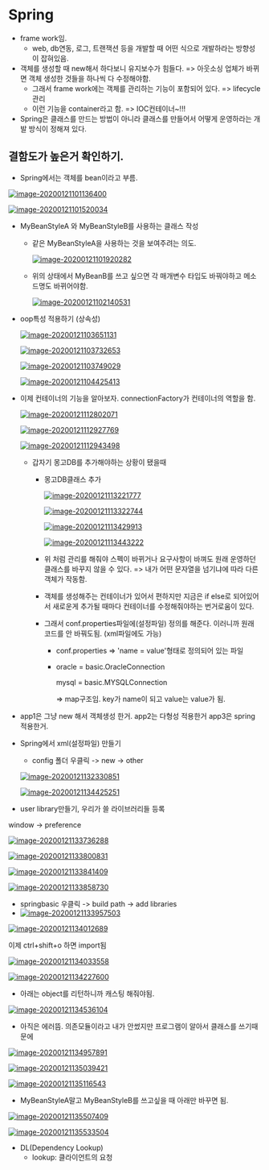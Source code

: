 # Spring

- frame work임.
  - web, db연동, 로그, 트랜잭션 등을 개발할 때 어떤 식으로 개발하라는 방향성이 잡혀있음.
- 객체를 생성할 때 new해서 하다보니 유지보수가 힘들다. => 아웃소싱 업체가 바뀌면 객체 생성한 것들을 하나씩 다 수정해야함.
  - 그래서 frame work에는 객체를 관리하는 기능이 포함되어 있다. => lifecycle 관리
  - 이런 기능을 container라고 함. => IOC컨테이너~!!!
- Spring은 클래스를 만드는 방법이 아니라 클래스를 만들어서 어떻게 운영하라는 개발 방식이 정해져 있다.

## 결함도가 높은거 확인하기.

- Spring에서는 객체를 bean이라고 부름.

[![image-20200121101136400](https://github.com/tawn0414/TIL/raw/master/%EC%9B%B9/images/image-20200121101136400.png)](https://github.com/tawn0414/TIL/blob/master/웹/images/image-20200121101136400.png)

[![image-20200121101520034](https://github.com/tawn0414/TIL/raw/master/%EC%9B%B9/images/image-20200121101520034.png)](https://github.com/tawn0414/TIL/blob/master/웹/images/image-20200121101520034.png)

- MyBeanStyleA 와 MyBeanStyleB를 사용하는 클래스 작성

  - 같은 MyBeanStyleA을 사용하는 것을 보여주려는 의도.

    [![image-20200121101920282](https://github.com/tawn0414/TIL/raw/master/%EC%9B%B9/images/image-20200121101920282.png)](https://github.com/tawn0414/TIL/blob/master/웹/images/image-20200121101920282.png)

  - 위의 상태에서 MyBeanB를 쓰고 싶으면 각 매개변수 타입도 바꿔야하고 메소드명도 바뀌어야함.

    [![image-20200121102140531](https://github.com/tawn0414/TIL/raw/master/%EC%9B%B9/images/image-20200121102140531.png)](https://github.com/tawn0414/TIL/blob/master/웹/images/image-20200121102140531.png)

- oop특성 적용하기 (상속성)

  [![image-20200121103651131](https://github.com/tawn0414/TIL/raw/master/%EC%9B%B9/images/image-20200121103651131.png)](https://github.com/tawn0414/TIL/blob/master/웹/images/image-20200121103651131.png)

  [![image-20200121103732653](https://github.com/tawn0414/TIL/raw/master/%EC%9B%B9/images/image-20200121103732653.png)](https://github.com/tawn0414/TIL/blob/master/웹/images/image-20200121103732653.png)

  [![image-20200121103749029](https://github.com/tawn0414/TIL/raw/master/%EC%9B%B9/images/image-20200121103749029.png)](https://github.com/tawn0414/TIL/blob/master/웹/images/image-20200121103749029.png)

  [![image-20200121104425413](https://github.com/tawn0414/TIL/raw/master/%EC%9B%B9/images/image-20200121104425413.png)](https://github.com/tawn0414/TIL/blob/master/웹/images/image-20200121104425413.png)

- 이제 컨테이너의 기능을 알아보자. connectionFactory가 컨테이너의 역할을 함.

  [![image-20200121112802071](https://github.com/tawn0414/TIL/raw/master/%EC%9B%B9/images/image-20200121112802071.png)](https://github.com/tawn0414/TIL/blob/master/웹/images/image-20200121112802071.png)

  [![image-20200121112927769](https://github.com/tawn0414/TIL/raw/master/%EC%9B%B9/images/image-20200121112927769.png)](https://github.com/tawn0414/TIL/blob/master/웹/images/image-20200121112927769.png)

  [![image-20200121112943498](https://github.com/tawn0414/TIL/raw/master/%EC%9B%B9/images/image-20200121112943498.png)](https://github.com/tawn0414/TIL/blob/master/웹/images/image-20200121112943498.png)

  - 갑자기 몽고DB를 추가해야하는 상황이 됐을때

    - 몽고DB클래스 추가

      [![image-20200121113221777](https://github.com/tawn0414/TIL/raw/master/%EC%9B%B9/images/image-20200121113221777.png)](https://github.com/tawn0414/TIL/blob/master/웹/images/image-20200121113221777.png)

      [![image-20200121113322744](https://github.com/tawn0414/TIL/raw/master/%EC%9B%B9/images/image-20200121113322744.png)](https://github.com/tawn0414/TIL/blob/master/웹/images/image-20200121113322744.png)

      [![image-20200121113429913](https://github.com/tawn0414/TIL/raw/master/%EC%9B%B9/images/image-20200121113429913.png)](https://github.com/tawn0414/TIL/blob/master/웹/images/image-20200121113429913.png)

      [![image-20200121113443222](https://github.com/tawn0414/TIL/raw/master/%EC%9B%B9/images/image-20200121113443222.png)](https://github.com/tawn0414/TIL/blob/master/웹/images/image-20200121113443222.png)

    - 위 처럼 관리를 해줘야 스펙이 바뀌거나 요구사항이 바껴도 원래 운영하던 클래스를 바꾸지 않을 수 있다. => 내가 어떤 문자열을 넘기냐에 따라 다른 객체가 작동함.

    - 객체를 생성해주는 컨테이너가 있어서 편하지만 지금은 if else로 되어있어서 새로운게 추가될 때마다 컨테이너를 수정해줘야하는 번거로움이 있다.

    - 그래서 conf.properties파일에(설정파일) 정의를 해준다. 이러니까 원래 코드를 안 바꿔도됨. (xml파일에도 가능)

      - conf.properties => 'name = value'형태로 정의되어 있는 파일

      - oracle = basic.OracleConnection

        mysql = basic.MYSQLConnection

        => map구조임. key가 name이 되고 value는 value가 됨.

- app1은 그냥 new 해서 객체생성 한거. app2는 다형성 적용한거 app3은 spring적용한거.

- Spring에서 xml(설정파일) 만들기

  - config 폴더 우클릭 -> new -> other

  [![image-20200121132330851](https://github.com/tawn0414/TIL/raw/master/%EC%9B%B9/images/image-20200121132330851.png)](https://github.com/tawn0414/TIL/blob/master/웹/images/image-20200121132330851.png)

  [![image-20200121134425251](https://github.com/tawn0414/TIL/raw/master/%EC%9B%B9/images/image-20200121134425251.png)](https://github.com/tawn0414/TIL/blob/master/웹/images/image-20200121134425251.png)

- user library만들기, 우리가 쓸 라이브러리들 등록

window -> preference

[![image-20200121133736288](https://github.com/tawn0414/TIL/raw/master/%EC%9B%B9/images/image-20200121133736288.png)](https://github.com/tawn0414/TIL/blob/master/웹/images/image-20200121133736288.png)

[![image-20200121133800831](https://github.com/tawn0414/TIL/raw/master/%EC%9B%B9/images/image-20200121133800831.png)](https://github.com/tawn0414/TIL/blob/master/웹/images/image-20200121133800831.png)

[![image-20200121133841409](https://github.com/tawn0414/TIL/raw/master/%EC%9B%B9/images/image-20200121133841409.png)](https://github.com/tawn0414/TIL/blob/master/웹/images/image-20200121133841409.png)

[![image-20200121133858730](https://github.com/tawn0414/TIL/raw/master/%EC%9B%B9/images/image-20200121133858730.png)](https://github.com/tawn0414/TIL/blob/master/웹/images/image-20200121133858730.png)

- springbasic 우클릭 -> build path -> add libraries
- [![image-20200121133957503](https://github.com/tawn0414/TIL/raw/master/%EC%9B%B9/images/image-20200121133957503.png)](https://github.com/tawn0414/TIL/blob/master/웹/images/image-20200121133957503.png)

[![image-20200121134012689](https://github.com/tawn0414/TIL/raw/master/%EC%9B%B9/images/image-20200121134012689.png)](https://github.com/tawn0414/TIL/blob/master/웹/images/image-20200121134012689.png)

이제 ctrl+shift+o 하면 import됨

[![image-20200121134033558](https://github.com/tawn0414/TIL/raw/master/%EC%9B%B9/images/image-20200121134033558.png)](https://github.com/tawn0414/TIL/blob/master/웹/images/image-20200121134033558.png)

[![image-20200121134227600](https://github.com/tawn0414/TIL/raw/master/%EC%9B%B9/images/image-20200121134227600.png)](https://github.com/tawn0414/TIL/blob/master/웹/images/image-20200121134227600.png)

- 아래는 object를 리턴하니까 캐스팅 해줘야됨.

[![image-20200121134536104](https://github.com/tawn0414/TIL/raw/master/%EC%9B%B9/images/image-20200121134536104.png)](https://github.com/tawn0414/TIL/blob/master/웹/images/image-20200121134536104.png)

- 아직은 에러뜸. 의존모듈이라고 내가 안썼지만 프로그램이 알아서 클래스를 쓰기때문에

[![image-20200121134957891](https://github.com/tawn0414/TIL/raw/master/%EC%9B%B9/images/image-20200121134957891.png)](https://github.com/tawn0414/TIL/blob/master/웹/images/image-20200121134957891.png)

[![image-20200121135039421](https://github.com/tawn0414/TIL/raw/master/%EC%9B%B9/images/image-20200121135039421.png)](https://github.com/tawn0414/TIL/blob/master/웹/images/image-20200121135039421.png)

[![image-20200121135116543](https://github.com/tawn0414/TIL/raw/master/%EC%9B%B9/images/image-20200121135116543.png)](https://github.com/tawn0414/TIL/blob/master/웹/images/image-20200121135116543.png)

- MyBeanStyleA말고 MyBeanStyleB를 쓰고싶을 때 아래만 바꾸면 됨.

[![image-20200121135507409](https://github.com/tawn0414/TIL/raw/master/%EC%9B%B9/images/image-20200121135507409.png)](https://github.com/tawn0414/TIL/blob/master/웹/images/image-20200121135507409.png)

[![image-20200121135533504](https://github.com/tawn0414/TIL/raw/master/%EC%9B%B9/images/image-20200121135533504.png)](https://github.com/tawn0414/TIL/blob/master/웹/images/image-20200121135533504.png)

- DL(Dependency Lookup)
  - lookup: 클라이언트의 요청